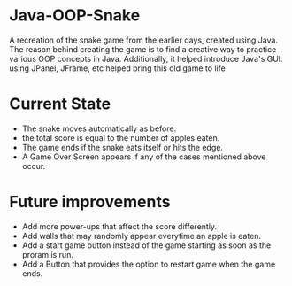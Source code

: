 # Java-OOP-Snake
A recreation of the snake game from the earlier days, created using Java. 
The reason behind creating the game is to find a creative way to practice various OOP concepts in Java.
Additionally, it helped introduce Java's GUI. using JPanel, JFrame, etc helped bring this old game to life

# Current State
* The snake moves automatically as before. 
* the total score is equal to the number of apples eaten.
* The game ends if the snake eats itself or hits the edge.
* A Game Over Screen appears if any of the cases mentioned above occur.

# Future improvements
* Add more power-ups that affect the score differently.
* Add walls that may randomly appear everytime an apple is eaten.
* Add a start game button instead of the game starting as soon as the proram is run. 
* Add a Button that provides the option to restart game when the game ends. 
